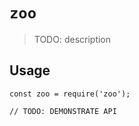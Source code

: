 # `zoo`

> TODO: description

## Usage

```
const zoo = require('zoo');

// TODO: DEMONSTRATE API
```
